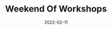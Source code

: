 ---
title: Weekend Of Workshops
slug: winter-weekend-workshops
layout: show-info
subheader: ""
description: 'Workshops give directors and writers a chance to see their work come
  alive on stage. Join us for a weekend of workshopped scenes from two plays: <em>Chaos Theory</em> and <em>Fields of Asphodel</em>. Buy tickets <a href="https://tickets.uchicago.edu/Online/default.asp?doWork%3A%3AWScontent%3A%3AloadArticle=Load&BOparam%3A%3AWScontent%3A%3AloadArticle%3A%3Aarticle_id=AA0C3AB5-68F5-4B85-8699-519AE581082C">at this link</a>!'
workshops:
- title: "*Chaos Theory* by Anuvab Pal, directed by Ananya Karanam"
  description: 'These excerpts from <em>Chaos Theory</em> follow longtime friends Sunita and Mukesh over their 35-year relationship, as they go from idealistic undergraduate students in New Delhi to literature professors at prestigious American universities. A story of academia, love, and migration, Chaos Theory is an exploration of what it means to be part of the South Asian diaspora.'
  roles:
    Cast:
    - name: Maya Ghosal
      role: Mukesh
    - name: Nitika Jain
      role: Sunita
    Production Staff:
    - name: Antrita Manduva
      role: Stage Manager
    - name: Aurélie Roubinowitz
      role: Lighting Designer
- title: "*Fields of Asphodel* by Sophie Roth-Douquet, directed by Brandon Zang"
  description: ""
  roles:
    Cast:
    - name: Emma Herzig
      role: Zo
    - name: Laura Mahaniah
      role: Syd
    Production Staff:
    - name: Maya Doyle
      role: Stage Manager
    - name: Danielle Yablonovskiy
      role: Tech Stage Manager
    - name: Amelia Simonoff
      role: Lighting Designer
roles:
  Workshops Production Staff:
  - name: Ling Lin
    role: Sound Designer
  - name: Tyler Pleasant
    role: Production Manager
  - name: Allegra Hatem
    role: UT Committee Liaison
quarter: winter
year: 2022
season: 2021-2022 Shows
date: 2022-02-11

---